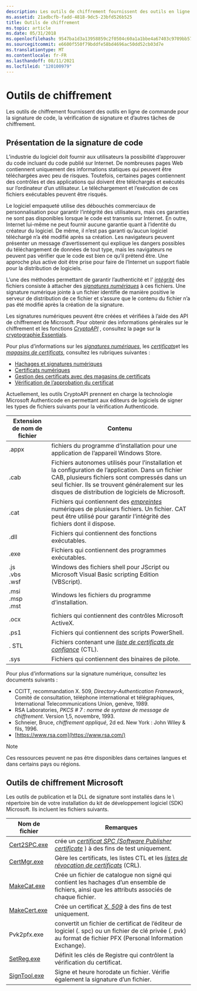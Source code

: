 ```yaml
---
description: Les outils de chiffrement fournissent des outils en ligne de commande pour la signature de code, la vérification de signature et d’autres tâches de chiffrement.
ms.assetid: 21adbcfb-fadd-4818-9dc5-23bfd526b525
title: Outils de chiffrement
ms.topic: article
ms.date: 05/31/2018
ms.openlocfilehash: 9547ba1d3a13958859c2f0504c60a1a1bbe4a67403c9709bb57900b73ad3a50d
ms.sourcegitcommit: e6600f550f79bddfe58bd4696ac50dd52cb03d7e
ms.translationtype: MT
ms.contentlocale: fr-FR
ms.lasthandoff: 08/11/2021
ms.locfileid: "120100979"
---
```

# <a name="cryptography-tools"></a>Outils de chiffrement

Les outils de chiffrement fournissent des outils en ligne de commande pour la signature de code, la vérification de signature et d’autres tâches de chiffrement.

## <a name="introduction-to-code-signing"></a>Présentation de la signature de code

L’industrie du logiciel doit fournir aux utilisateurs la possibilité d’approuver du code incluant du code publié sur Internet. De nombreuses pages Web contiennent uniquement des informations statiques qui peuvent être téléchargées avec peu de risques. Toutefois, certaines pages contiennent des contrôles et des applications qui doivent être téléchargés et exécutés sur l’ordinateur d’un utilisateur. Le téléchargement et l’exécution de ces fichiers exécutables peuvent être risqués.

Le logiciel empaqueté utilise des débouchés commerciaux de personnalisation pour garantir l’intégrité des utilisateurs, mais ces garanties ne sont pas disponibles lorsque le code est transmis sur Internet. En outre, Internet lui-même ne peut fournir aucune garantie quant à l’identité du créateur du logiciel. De même, il n’est pas garanti qu’aucun logiciel téléchargé n’a été modifié après sa création. Les navigateurs peuvent présenter un message d’avertissement qui explique les dangers possibles du téléchargement de données de tout type, mais les navigateurs ne peuvent pas vérifier que le code est bien ce qu’il prétend être. Une approche plus active doit être prise pour faire de l’Internet un support fiable pour la distribution de logiciels.

L’une des méthodes permettant de garantir l’authenticité et l' [*intégrité*](../secgloss/i-gly.md) des fichiers consiste à attacher des [*signatures numériques*](../secgloss/d-gly.md) à ces fichiers. Une signature numérique jointe à un fichier identifie de manière positive le serveur de distribution de ce fichier et s’assure que le contenu du fichier n’a pas été modifié après la création de la signature.

Les signatures numériques peuvent être créées et vérifiées à l’aide des API de chiffrement de Microsoft. Pour obtenir des informations générales sur le chiffrement et les fonctions [*CryptoAPI*](../secgloss/c-gly.md) , consultez la page sur la [cryptographie Essentials](cryptography-essentials.md).

Pour plus d’informations sur les [*signatures numériques*](../secgloss/d-gly.md), les [*certificats*](../secgloss/c-gly.md)et les [*magasins de certificats*](../secgloss/c-gly.md), consultez les rubriques suivantes :

-   [Hachages et signatures numériques](hashes-and-digital-signatures.md)
-   [Certificats numériques](digital-certificates.md)
-   [Gestion des certificats avec des magasins de certificats](managing-certificates-with-certificate-stores.md)
-   [Vérification de l’approbation du certificat](certificate-trust-verification.md)

Actuellement, les outils CryptoAPI prennent en charge la technologie Microsoft Authenticode en permettant aux éditeurs de logiciels de signer les types de fichiers suivants pour la vérification Authenticode.



| Extension de nom de fichier                             | Contenu                                                                                                                                                                                                                              |
|-------------------------------------------------|---------------------------------------------------------------------------------------------------------------------------------------------------------------------------------------------------------------------------------------|
| .appx<br/>                                | fichiers du programme d’installation pour une application de l’appareil Windows Store.<br/>                                                                                                                                                                            |
| .cab<br/>                                 | Fichiers autonomes utilisés pour l’installation et la configuration de l’application. Dans un fichier CAB, plusieurs fichiers sont compressés dans un seul fichier. Ils se trouvent généralement sur les disques de distribution de logiciels de Microsoft.<br/>                        |
| .cat<br/>                                 | Fichiers qui contiennent des [*empreintes*](../secgloss/t-gly.md) numériques de plusieurs fichiers. Un fichier. CAT peut être utilisé pour garantir l’intégrité des fichiers dont il dispose.<br/> |
| .dll<br/>                                 | Fichiers qui contiennent des fonctions exécutables.<br/>                                                                                                                                                                                   |
| .exe<br/>                                 | Fichiers qui contiennent des programmes exécutables.<br/>                                                                                                                                                                                    |
| .js<br/> .vbs<br/> .wsf<br/>  | Windows des fichiers shell pour JScript ou Microsoft Visual Basic scripting Edition (VBScript).<br/>                                                                                                                                    |
| .msi<br/> .msp<br/> .mst<br/> | Windows les fichiers du programme d’installation.<br/>                                                                                                                                                                                                   |
| .ocx<br/>                                 | fichiers qui contiennent des contrôles Microsoft ActiveX.<br/>                                                                                                                                                                             |
| .ps1<br/>                                 | Fichiers qui contiennent des scripts PowerShell.<br/>                                                                                                                                                                                     |
| . STL<br/>                                 | Fichiers contenant une [*liste de certificats de confiance*](../secgloss/c-gly.md) (CTL).<br/>                                                                           |
| .sys<br/>                                 | Fichiers qui contiennent des binaires de pilote.<br/>                                                                                                                                                                                        |



 

Pour plus d’informations sur la signature numérique, consultez les documents suivants :

-   CCITT, recommandation X. 509, *Directory-Authentication Framework*, Comité de consultation, téléphone international et télégraphiques, International Telecommunications Union, genève, 1989.
-   RSA Laboratories, *PKCS \# 7 : norme de syntaxe de message de chiffrement*. Version 1,5, novembre, 1993.
-   Schneier, Bruce, *chiffrement appliqué*, 2d ed. New York : John Wiley & fils, 1996.
-   [https://www.rsa.com](https://www.rsa.com/)

> [!Note]  
> Ces ressources peuvent ne pas être disponibles dans certaines langues et dans certains pays ou régions.

 

## <a name="microsoft-cryptography-tools"></a>Outils de chiffrement Microsoft

Les outils de publication et la DLL de signature sont installés dans le \\ répertoire bin de votre installation du kit de développement logiciel (SDK) Microsoft. Ils incluent les fichiers suivants.



| Nom de fichier                    | Remarques                                                                                                                                                                                             |
|------------------------------|-----------------------------------------------------------------------------------------------------------------------------------------------------------------------------------------------------|
| [Cert2SPC.exe](cert2spc.md) | crée un [*certificat SPC (Software Publisher certificate*](../secgloss/s-gly.md) ) à des fins de test uniquement.<br/> |
| [CertMgr.exe](certmgr.md)   | Gère les certificats, les listes CTL et les [*listes de révocation de certificats*](../secgloss/c-gly.md) (CRL).<br/>             |
| [MakeCat.exe](makecat.md)   | Crée un fichier de catalogue non signé qui contient les hachages d’un ensemble de fichiers, ainsi que les attributs associés de chaque fichier.<br/>                                                               |
| [MakeCert.exe](makecert.md) | Crée un certificat [*X. 509*](../secgloss/x-gly.md) à des fins de test uniquement.<br/>                                                                      |
| Pvk2pfx.exe                  | convertit un fichier de certificat de l’éditeur de logiciel (. spc) ou un fichier de clé privée (. pvk) au format de fichier PFX (Personal Information Exchange).<br/>                                                   |
| [SetReg.exe](setreg.md)     | Définit les clés de Registre qui contrôlent la vérification du certificat.<br/>                                                                                                                                |
| [SignTool.exe](signtool.md) | Signe et heure horodate un fichier. Vérifie également la signature d’un fichier.<br/>                                                                                                              |



 

 

 

